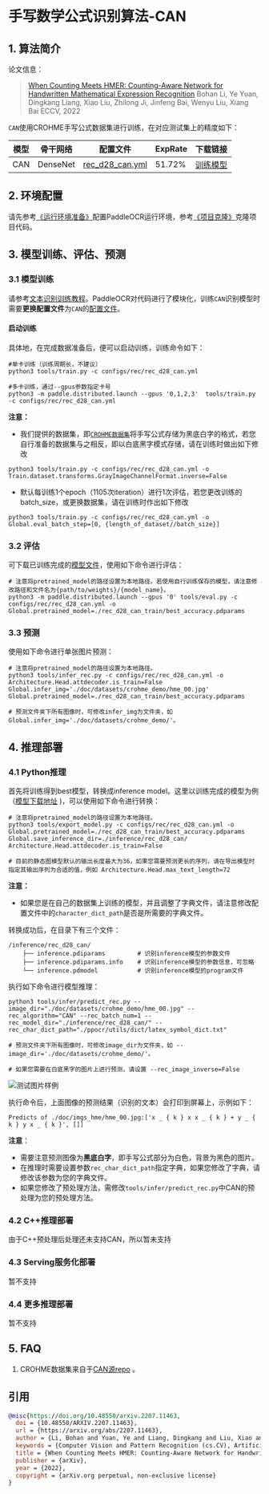 # 手写数学公式识别算法-CAN

## 1. 算法简介

论文信息：
> [When Counting Meets HMER: Counting-Aware Network for Handwritten Mathematical Expression Recognition](https://arxiv.org/abs/2207.11463)
> Bohan Li, Ye Yuan, Dingkang Liang, Xiao Liu, Zhilong Ji, Jinfeng Bai, Wenyu Liu, Xiang Bai
> ECCV, 2022


`CAN`使用CROHME手写公式数据集进行训练，在对应测试集上的精度如下：

|模型    |骨干网络|配置文件|ExpRate|下载链接|
| ----- | ----- | ----- | ----- | ----- |
|CAN|DenseNet|[rec_d28_can.yml](../../configs/rec/rec_d28_can.yml)|51.72%|[训练模型](https://paddleocr.bj.bcebos.com/contribution/rec_d28_can_train.tar)|

## 2. 环境配置
请先参考[《运行环境准备》](./environment.md)配置PaddleOCR运行环境，参考[《项目克隆》](./clone.md)克隆项目代码。


## 3. 模型训练、评估、预测
### 3.1 模型训练

请参考[文本识别训练教程](./recognition.md)。PaddleOCR对代码进行了模块化，训练`CAN`识别模型时需要**更换配置文件**为`CAN`的[配置文件](../../configs/rec/rec_d28_can.yml)。

#### 启动训练

具体地，在完成数据准备后，便可以启动训练，训练命令如下：
```shell
#单卡训练（训练周期长，不建议）
python3 tools/train.py -c configs/rec/rec_d28_can.yml

#多卡训练，通过--gpus参数指定卡号
python3 -m paddle.distributed.launch --gpus '0,1,2,3'  tools/train.py -c configs/rec/rec_d28_can.yml
```

**注意：**
- 我们提供的数据集，即[`CROHME数据集`](https://paddleocr.bj.bcebos.com/dataset/CROHME.tar)将手写公式存储为黑底白字的格式，若您自行准备的数据集与之相反，即以白底黑字模式存储，请在训练时做出如下修改
```
python3 tools/train.py -c configs/rec/rec_d28_can.yml -o Train.dataset.transforms.GrayImageChannelFormat.inverse=False
```
- 默认每训练1个epoch（1105次iteration）进行1次评估，若您更改训练的batch_size，或更换数据集，请在训练时作出如下修改
```
python3 tools/train.py -c configs/rec/rec_d28_can.yml -o Global.eval_batch_step=[0, {length_of_dataset//batch_size}]
```

### 3.2 评估

可下载已训练完成的[模型文件](https://paddleocr.bj.bcebos.com/contribution/rec_d28_can_train.tar)，使用如下命令进行评估：

```shell
# 注意将pretrained_model的路径设置为本地路径。若使用自行训练保存的模型，请注意修改路径和文件名为{path/to/weights}/{model_name}。
python3 -m paddle.distributed.launch --gpus '0' tools/eval.py -c configs/rec/rec_d28_can.yml -o Global.pretrained_model=./rec_d28_can_train/best_accuracy.pdparams
```

### 3.3 预测

使用如下命令进行单张图片预测：
```shell
# 注意将pretrained_model的路径设置为本地路径。
python3 tools/infer_rec.py -c configs/rec/rec_d28_can.yml -o Architecture.Head.attdecoder.is_train=False Global.infer_img='./doc/datasets/crohme_demo/hme_00.jpg' Global.pretrained_model=./rec_d28_can_train/best_accuracy.pdparams

# 预测文件夹下所有图像时，可修改infer_img为文件夹，如 Global.infer_img='./doc/datasets/crohme_demo/'。
```


## 4. 推理部署
### 4.1 Python推理
首先将训练得到best模型，转换成inference model。这里以训练完成的模型为例（[模型下载地址](https://paddleocr.bj.bcebos.com/contribution/rec_d28_can_train.tar) )，可以使用如下命令进行转换：

```shell
# 注意将pretrained_model的路径设置为本地路径。
python3 tools/export_model.py -c configs/rec/rec_d28_can.yml -o Global.pretrained_model=./rec_d28_can_train/best_accuracy.pdparams Global.save_inference_dir=./inference/rec_d28_can/ Architecture.Head.attdecoder.is_train=False

# 目前的静态图模型默认的输出长度最大为36，如果您需要预测更长的序列，请在导出模型时指定其输出序列为合适的值，例如 Architecture.Head.max_text_length=72
```
**注意：**
- 如果您是在自己的数据集上训练的模型，并且调整了字典文件，请注意修改配置文件中的`character_dict_path`是否是所需要的字典文件。

转换成功后，在目录下有三个文件：
```
/inference/rec_d28_can/
    ├── inference.pdiparams         # 识别inference模型的参数文件
    ├── inference.pdiparams.info    # 识别inference模型的参数信息，可忽略
    └── inference.pdmodel           # 识别inference模型的program文件
```

执行如下命令进行模型推理：

```shell
python3 tools/infer/predict_rec.py --image_dir="./doc/datasets/crohme_demo/hme_00.jpg" --rec_algorithm="CAN" --rec_batch_num=1 --rec_model_dir="./inference/rec_d28_can/" --rec_char_dict_path="./ppocr/utils/dict/latex_symbol_dict.txt"

# 预测文件夹下所有图像时，可修改image_dir为文件夹，如 --image_dir='./doc/datasets/crohme_demo/'。

# 如果您需要在白底黑字的图片上进行预测，请设置 --rec_image_inverse=False
```

![测试图片样例](../datasets/crohme_demo/hme_00.jpg)

执行命令后，上面图像的预测结果（识别的文本）会打印到屏幕上，示例如下：
```shell
Predicts of ./doc/imgs_hme/hme_00.jpg:['x _ { k } x x _ { k } + y _ { k } y x _ { k }', []]
```


**注意**：
- 需要注意预测图像为**黑底白字**，即手写公式部分为白色，背景为黑色的图片。
- 在推理时需要设置参数`rec_char_dict_path`指定字典，如果您修改了字典，请修改该参数为您的字典文件。
- 如果您修改了预处理方法，需修改`tools/infer/predict_rec.py`中CAN的预处理为您的预处理方法。


### 4.2 C++推理部署
由于C++预处理后处理还未支持CAN，所以暂未支持

### 4.3 Serving服务化部署
暂不支持

### 4.4 更多推理部署

暂不支持

## 5. FAQ

1. CROHME数据集来自于[CAN源repo](https://github.com/LBH1024/CAN) 。

## 引用
```bibtex
@misc{https://doi.org/10.48550/arxiv.2207.11463,
  doi = {10.48550/ARXIV.2207.11463},
  url = {https://arxiv.org/abs/2207.11463},
  author = {Li, Bohan and Yuan, Ye and Liang, Dingkang and Liu, Xiao and Ji, Zhilong and Bai, Jinfeng and Liu, Wenyu and Bai, Xiang},
  keywords = {Computer Vision and Pattern Recognition (cs.CV), Artificial Intelligence (cs.AI), FOS: Computer and information sciences, FOS: Computer and information sciences},
  title = {When Counting Meets HMER: Counting-Aware Network for Handwritten Mathematical Expression Recognition},
  publisher = {arXiv},
  year = {2022},
  copyright = {arXiv.org perpetual, non-exclusive license}
}
```
